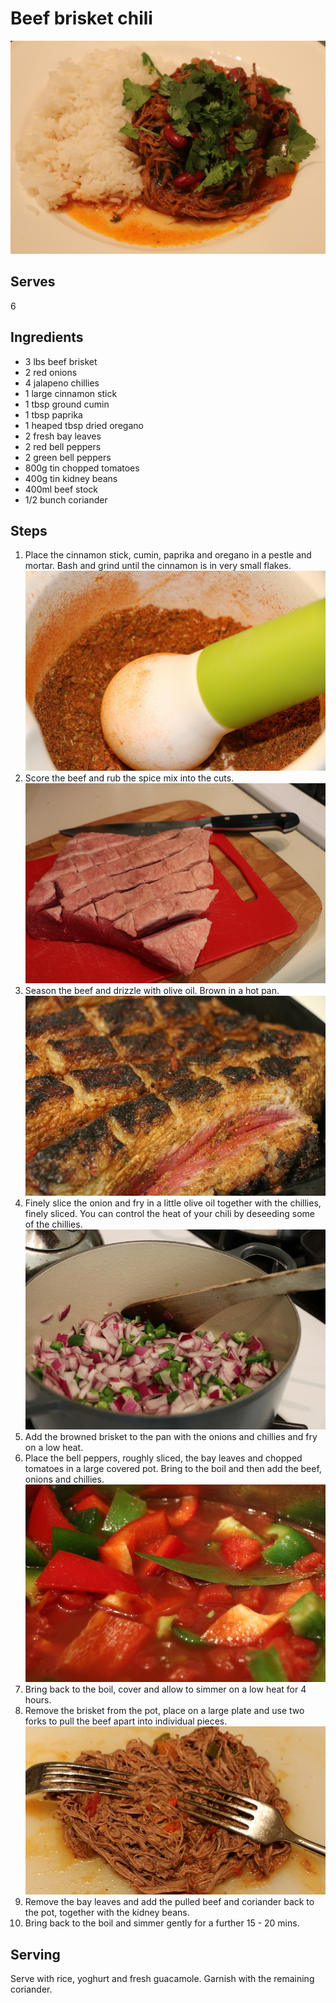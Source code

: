 Beef brisket chili
==================
![The mother of all chilis](imgs-beef-brisket-chili/main.jpg "The mother of all chilis")

Serves
------
6

Ingredients
-----------
- 3 lbs beef brisket
- 2 red onions
- 4 jalapeno chillies
- 1 large cinnamon stick
- 1 tbsp ground cumin
- 1 tbsp paprika
- 1 heaped tbsp dried oregano
- 2 fresh bay leaves
- 2 red bell peppers
- 2 green bell peppers
- 800g tin chopped tomatoes
- 400g tin kidney beans
- 400ml beef stock
- 1/2 bunch coriander

Steps
-----
1. Place the cinnamon stick, cumin, paprika and oregano in a pestle and mortar. Bash and grind until the cinnamon is in very small flakes.
![grind the spices](imgs-beef-brisket-chili/step-1-grind-spices.jpg "grind the spices")
2. Score the beef and rub the spice mix into the cuts.
![score the beef](imgs-beef-brisket-chili/step-2-score-beef.jpg "score the beef")
3. Season the beef and drizzle with olive oil.  Brown in a hot pan.
![brown in a hot pan](imgs-beef-brisket-chili/step-3-brown-beef.jpg "brown in hot pan")
4. Finely slice the onion and fry in a little olive oil together with the chillies, finely sliced.  You can control the heat of your chili by deseeding some of the chillies.
![fry the onion and chillies](imgs-beef-brisket-chili/step-4-fry-onion.jpg "fry the onion and chillies")
5. Add the browned brisket to the pan with the onions and chillies and fry on a low heat.
6. Place the bell peppers, roughly sliced, the bay leaves and chopped tomatoes in a large covered pot.  Bring to the boil and then add the beef, onions and chillies.
![combine](imgs-beef-brisket-chili/step-6-combine.jpg "combine")
7. Bring back to the boil, cover and allow to simmer on a low heat for 4 hours.
8. Remove the brisket from the pot, place on a large plate and use two forks to pull the beef apart into individual pieces.
![pull](imgs-beef-brisket-chili/step-8-pull.jpg "pull the beef apart with two forks")
9. Remove the bay leaves and add the pulled beef and coriander back to the pot, together with the kidney beans.
10. Bring back to the boil and simmer gently for a further 15 - 20 mins.

Serving
-------
Serve with rice, yoghurt and fresh guacamole.  Garnish with the remaining coriander.